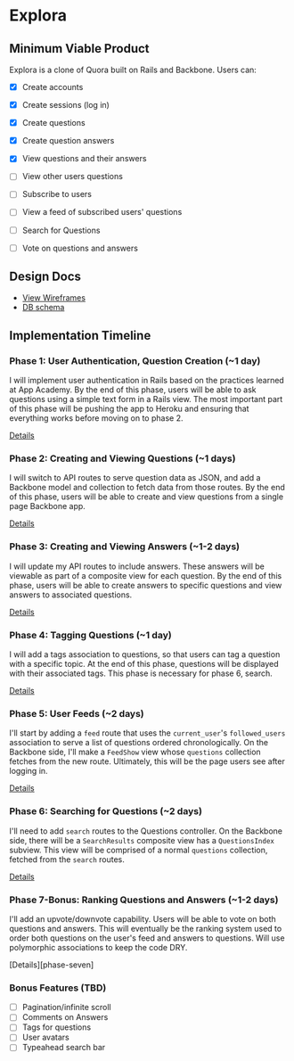 # Explora

## Minimum Viable Product
Explora is a clone of Quora built on Rails and Backbone. Users can:

<!-- This is a Markdown checklist. Use it to keep track of your progress! -->

- [x] Create accounts
- [x] Create sessions (log in)
- [x] Create questions
- [x] Create question answers
- [x] View questions and their answers
- [ ] View other users questions
- [ ] Subscribe to users
- [ ] View a feed of subscribed users' questions
- [ ] Search for Questions
- [ ] Vote on questions and answers


## Design Docs
* [View Wireframes][views]
* [DB schema][schema]

[views]: ./docs/views.md
[schema]: ./docs/schema.md

## Implementation Timeline

### Phase 1: User Authentication, Question Creation (~1 day)
I will implement user authentication in Rails based on the practices learned at
App Academy. By the end of this phase, users will be able to ask questions using
a simple text form in a Rails view. The most important part of this phase will
be pushing the app to Heroku and ensuring that everything works before moving on
to phase 2.

[Details][phase-one]

### Phase 2: Creating and Viewing Questions (~1 days)
I will switch to API routes to serve question data as JSON, and add a Backbone
model and collection to fetch data from those routes. By the end of this
phase, users will be able to create and view questions from a single page
Backbone app.

[Details][phase-two]

### Phase 3: Creating and Viewing Answers (~1-2 days)
I will update my API routes to include answers. These answers will be viewable
as part of a composite view for each question. By the end of this phase, users
will be able to create answers to specific questions and view answers to
associated questions.

[Details][phase-three]

### Phase 4: Tagging Questions (~1 day)
I will add a tags association to questions, so that users can tag a question with
a specific topic. At the end of this phase, questions will be displayed with their
associated tags. This phase is necessary for phase 6, search.

[Details][phase-four]

### Phase 5: User Feeds (~2 days)
I'll start by adding a `feed` route that uses the `current_user`'s
`followed_users` association to serve a list of questions ordered
chronologically. On the Backbone side, I'll make a `FeedShow` view whose `questions`
collection fetches from the new route. Ultimately, this will be the page users
see after logging in.

[Details][phase-five]

### Phase 6: Searching for Questions (~2 days)
I'll need to add `search` routes to the Questions controller. On the
Backbone side, there will be a `SearchResults` composite view has a
`QuestionsIndex` subview. This view will be comprised of a normal `questions`
collection, fetched from the `search` routes.

[Details][phase-six]

### Phase 7-Bonus: Ranking Questions and Answers (~1-2 days)
I'll add an upvote/downvote capability. Users will be able to vote on both
questions and answers. This will eventually be the ranking system used to order
both questions on the user's feed and answers to questions.
Will use polymorphic associations to keep the code DRY.

[Details][phase-seven]

### Bonus Features (TBD)
- [ ] Pagination/infinite scroll
- [ ] Comments on Answers
- [ ] Tags for questions
- [ ] User avatars
- [ ] Typeahead search bar

[phase-one]: ./docs/phases/phase1.md
[phase-two]: ./docs/phases/phase2.md
[phase-three]: ./docs/phases/phase3.md
[phase-four]: ./docs/phases/phase4.md
[phase-five]: ./docs/phases/phase5.md
[phase-six]: ./docs/phases/phase6.md
